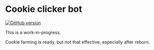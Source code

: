 # Cookie clicker bot

[![GitHub version](https://badge.fury.io/gh/igordecc%2Fcookie-clicker-bot.svg)](https://badge.fury.io/gh/igordecc%2Fcookie-clicker-bot)

This is a work-in-progress.

Cookie farming is ready, but not that effective, especially after reborn.